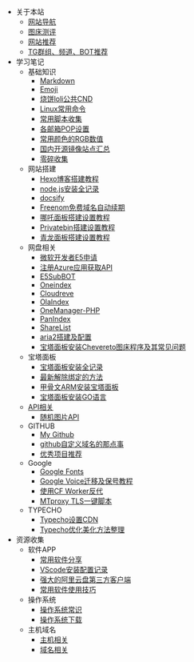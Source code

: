 * 关于本站
  * [网站导航](nav/sitenav.md)
  * [图床测评](nav/tccp.md)
  * [网站推荐](nav/favsite.md)
  * [TG群组、频道、BOT推荐](nav/tgnav.md)
* 学习笔记
  * 基础知识
    - [Markdown](note/jichu/markdown.md)
    - [Emoji](note/jichu/emoji.md)
    - [烧饼loli公共CND](note/jichu/sbcdn.md)
    - [Linux常用命令](note/jichu/linux.md)
    - [常用脚本收集](note/jichu/shell.md)
    - [各邮箱POP设置](note/jichu/pop3.md)
    - [常用颜色的RGB数值](note/jichu/color.md)
    - [国内开源镜像站点汇总](note/jichu/mirrors.md)
    - [零碎收集](note/jichu/other.md)
  * 网站搭建
    - [Hexo博客搭建教程](note/site/hexo.md)
    - [node.js安装全记录](note/site/nodejs.md)
    - [docsify](note/site/docsify.md)
    - [Freenom免费域名自动续期](note/site/freenomxq.md)
    - [哪吒面板搭建设置教程](note/site/nezha.md)
    - [Privatebin搭建设置教程](note/site/privatebin.md)
    - [青龙面板搭建设置教程](note/site/qinglong.md)
  * 网盘相关
    - [微软开发者E5申请](/note/imgpan/e5.md)
    - [注册Azure应用获取API](/note/imgpan/azureapi.md)
    - [E5SubBOT](/note/imgpan/e5bot.md)
    - [Oneindex](/note/imgpan/oneindex.md)
    - [Cloudreve](/note/imgpan/cloudreve.md)
    - [OlaIndex](/note/imgpan/olaindex.md)
    - [OneManager-PHP](/note/imgpan/onemanager.md)
    - [PanIndex](/note/imgpan/panindex.md)
    - [ShareList](/note/imgpan/sharelist.md)
    - [aria2搭建及配置](/note/imgpan/aria2.md)
    - [宝塔面板安装Chevereto图床程序及其常见问题](/note/imgpan/chevereto.md)
  * 宝塔面板
    - [宝塔面板安装全记录](note/bt/install.md)
    - [最新解除绑定的方法](note/bt/jiebangbt.md)
    - [甲骨文ARM安装宝塔面板](note/bt/oraclearmbt.md)
    - [宝塔面板安装GO语言](note/bt/golang.md)
  * [API相关](note/api/README.md)
    - [随机图片API](note/api/randomimg.md)
  * GITHUB
    - [My Github](note/git/mygithub.md)
    - [github自定义域名的那点事](note/git/gitdomain.md)
    - [优秀项目推荐](note/git/githubpj.md)
  * Google
    - [Google Fonts](note/jichu/googlefont.md)
    - [Google Voice迁移及保号教程](note/google/gv.md)
    - [使用CF Worker反代](note/google/work2google.md)
    - [MTproxy TLS一键脚本](note/google/mtproxy.md)
  * TYPECHO
    - [Typecho设置CDN](note/typecho/cdn.md)
    - [Typecho优化美化方法整理](note/typecho/meihua.md)
* 资源收集
  * 软件APP
    - [常用软件分享](ziyuan/soft/soft.md)
    - [VScode安装配置记录](ziyuan/soft/vscode.md)
    - [强大的阿里云盘第三方客户端](ziyuan/soft/alipanxby.md)
    - [常用软件使用技巧](ziyuan/soft/jiqiao.md)
  * 操作系统
    - [操作系统常识](ziyuan/system/system.md)
    - [操作系统下载](ziyuan/system/sysdown.md)
  * 主机域名
    - [主机相关](ziyuan/hostdomain/host.md)
    - [域名相关](ziyuan/hostdomin/domain.md)
